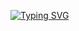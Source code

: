 [![Typing SVG](https://readme-typing-svg.demolab.com/?lines=Unrays;Sous-titre+temporaire&font=Fira+Code&size=28&color=ffae42&center=true&multiline=true&width=600&pause=1000)](https://readme-typing-svg.demolab.com/)
